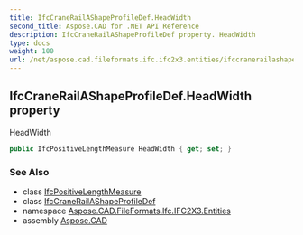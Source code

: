 ```yaml
---
title: IfcCraneRailAShapeProfileDef.HeadWidth
second_title: Aspose.CAD for .NET API Reference
description: IfcCraneRailAShapeProfileDef property. HeadWidth
type: docs
weight: 100
url: /net/aspose.cad.fileformats.ifc.ifc2x3.entities/ifccranerailashapeprofiledef/headwidth/
---
```

## IfcCraneRailAShapeProfileDef.HeadWidth property

HeadWidth

```csharp
public IfcPositiveLengthMeasure HeadWidth { get; set; }
```

### See Also

* class [IfcPositiveLengthMeasure](../../../aspose.cad.fileformats.ifc.ifc2x3.types/ifcpositivelengthmeasure/)
* class [IfcCraneRailAShapeProfileDef](../)
* namespace [Aspose.CAD.FileFormats.Ifc.IFC2X3.Entities](../../ifccranerailashapeprofiledef/)
* assembly [Aspose.CAD](../../../)


